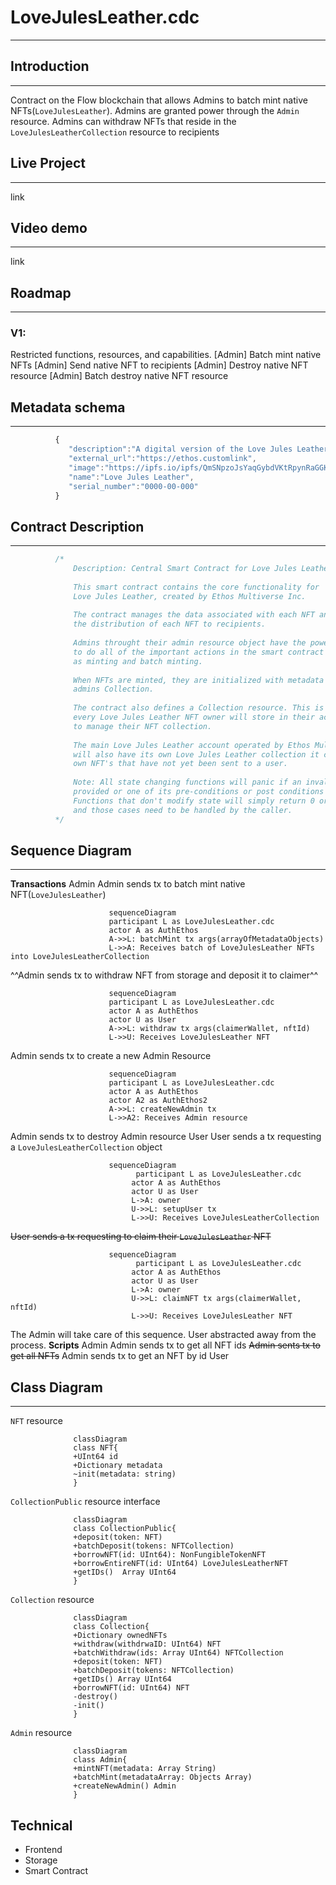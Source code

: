   
# LoveJulesLeather.cdc
---
## Introduction  
---
Contract on the Flow blockchain that allows Admins to batch mint native NFTs(`LoveJulesLeather`).
Admins are granted power through the `Admin` resource.
Admins can withdraw NFTs that reside in the `LoveJulesLeatherCollection` resource to recipients
## Live Project  
---
link
## Video demo  
---
link
## Roadmap  
---
### V1:
Restricted functions, resources, and capabilities.
[Admin] Batch mint native NFTs
[Admin] Send native NFT to recipients
[Admin] Destroy native NFT resource
[Admin] Batch destroy native NFT resource
## Metadata schema
---
``` javascript
		  {
		     "description":"A digital version of the Love Jules Leather signature tiger image",
		     "external_url":"https://ethos.customlink",
		     "image":"https://ipfs.io/ipfs/QmSNpzoJsYaqGybdVKtRpynRaGGKJYkLYVXcBKyyApvbeN",
		     "name":"Love Jules Leather",
		     "serial_number":"0000-00-000"
		  }
```
## Contract Description
---
``` javascript
		  /*
		      Description: Central Smart Contract for Love Jules Leather
		      
		      This smart contract contains the core functionality for 
		      Love Jules Leather, created by Ethos Multiverse Inc.
		      
		      The contract manages the data associated with each NFT and 
		      the distribution of each NFT to recipients.
		      
		      Admins throught their admin resource object have the power 
		      to do all of the important actions in the smart contract such 
		      as minting and batch minting.
		      
		      When NFTs are minted, they are initialized with metadata and stored in the
		      admins Collection.
		      
		      The contract also defines a Collection resource. This is an object that 
		      every Love Jules Leather NFT owner will store in their account
		      to manage their NFT collection.
		      
		      The main Love Jules Leather account operated by Ethos Multiverse Inc. 
		      will also have its own Love Jules Leather collection it can use to hold its 
		      own NFT's that have not yet been sent to a user.
		      
		      Note: All state changing functions will panic if an invalid argument is
		      provided or one of its pre-conditions or post conditions aren't met.
		      Functions that don't modify state will simply return 0 or nil 
		      and those cases need to be handled by the caller.
		  */
```
## Sequence Diagram  
---
**Transactions**
Admin
Admin sends tx to batch mint native NFT(`LoveJulesLeather`)
``` mermaid
					  sequenceDiagram
					  participant L as LoveJulesLeather.cdc
					  actor A as AuthEthos
					  A->>L: batchMint tx args(arrayOfMetadataObjects)
					  L->>A: Receives batch of LoveJulesLeather NFTs into LoveJulesLeatherCollection
```
^^Admin sends tx to withdraw NFT from storage and deposit it to claimer^^
``` mermaid
					  sequenceDiagram
					  participant L as LoveJulesLeather.cdc
					  actor A as AuthEthos
					  actor U as User
					  A->>L: withdraw tx args(claimerWallet, nftId)
					  L->>U: Receives LoveJulesLeather NFT 
```
Admin sends tx to create a new Admin Resource
``` mermaid
					  sequenceDiagram
					  participant L as LoveJulesLeather.cdc
					  actor A as AuthEthos
					  actor A2 as AuthEthos2
					  A->>L: createNewAdmin tx 
					  L->>A2: Receives Admin resource 
```
Admin sends tx to destroy Admin resource
User
User sends a tx requesting a `LoveJulesLeatherCollection` object
``` mermaid
					  sequenceDiagram
					        participant L as LoveJulesLeather.cdc
					       actor A as AuthEthos
					       actor U as User
					       L->A: owner
					       U->>L: setupUser tx
					       L->>U: Receives LoveJulesLeatherCollection
```
~~User sends a tx requesting to claim their `LoveJulesLeather` NFT~~
``` mermaid
					  sequenceDiagram
					        participant L as LoveJulesLeather.cdc
					       actor A as AuthEthos
					       actor U as User
					       L->A: owner
					       U->>L: claimNFT tx args(claimerWallet, nftId)
					       L->>U: Receives LoveJulesLeather NFT 
```
The Admin will take care of this sequence. User abstracted away from the process.
**Scripts**
Admin
Admin sends tx to get all NFT ids
~~Admin sents tx to get all NFTs~~
Admin sends tx to get an NFT by id
User
## Class Diagram
---
`NFT` resource
``` mermaid
			  classDiagram
			  class NFT{
			  +UInt64 id
			  +Dictionary metadata
			  ~init(metadata: string)
			  }
```
`CollectionPublic` resource interface
``` mermaid
			  classDiagram
			  class CollectionPublic{
			  +deposit(token: NFT) 
			  +batchDeposit(tokens: NFTCollection)
			  +borrowNFT(id: UInt64): NonFungibleTokenNFT
			  +borrowEntireNFT(id: UInt64) LoveJulesLeatherNFT
			  +getIDs()  Array UInt64
			  }
```
`Collection` resource
``` mermaid
			  classDiagram
			  class Collection{
			  +Dictionary ownedNFTs
			  +withdraw(withdrwaID: UInt64) NFT
			  +batchWithdraw(ids: Array UInt64) NFTCollection
			  +deposit(token: NFT)
			  +batchDeposit(tokens: NFTCollection)
			  +getIDs() Array UInt64
			  +borrowNFT(id: UInt64) NFT
			  -destroy()
			  -init()
			  }
```
`Admin` resource
``` mermaid
			  classDiagram
			  class Admin{
			  +mintNFT(metadata: Array String)
			  +batchMint(metadataArray: Objects Array)
			  +createNewAdmin() Admin
			  }
```
## Technical
* Frontend
* Storage
* Smart Contract